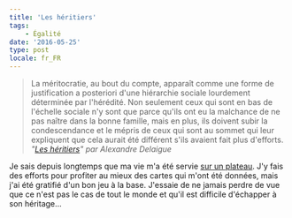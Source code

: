 ```yaml
---
title: 'Les héritiers'
tags:
    - Égalité
date: '2016-05-25'
type: post
locale: fr_FR
---
```


> La méritocratie, au bout du compte, apparaît comme une forme de justification a posteriori d'une hiérarchie sociale lourdement déterminée par l'hérédité. Non seulement ceux qui sont en bas de l'échelle sociale n'y sont que parce qu'ils ont eu la malchance de ne pas naître dans la bonne famille, mais en plus, ils doivent subir la condescendance et le mépris de ceux qui sont au sommet qui leur expliquent que cela aurait été différent s'ils avaient fait plus d'efforts.  
> <cite>"[Les héritiers](http://blog.francetvinfo.fr/classe-eco/2016/05/24/les-heritiers.html)" par Alexandre Delaigue</cite>

Je sais depuis longtemps que ma vie m'a été servie [sur un plateau](http://www.demotivateur.fr/article-buzz/cette-petite-bande-dessinee-va-changer-a-jamais-la-facon-dont-vous-percevez-les-privileges-sociaux--3126 '"Sur un plateau" par Toby Morris'). J'y fais des efforts pour profiter au mieux des cartes qui m'ont été données, mais j'ai été gratifié d'un bon jeu à la base. J'essaie de ne jamais perdre de vue que ce n'est pas le cas de tout le monde et qu'il est difficile d'échapper à son héritage…
